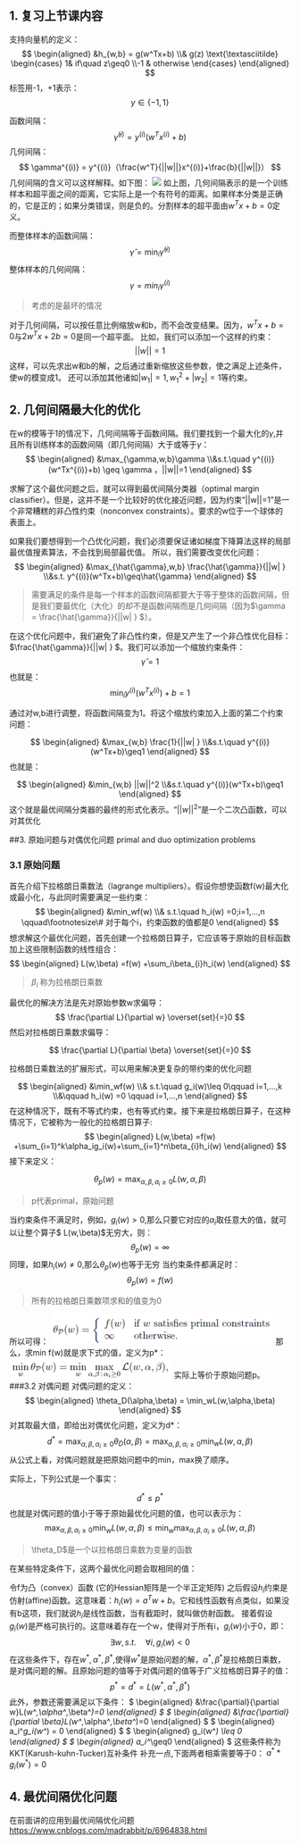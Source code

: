## 1. 复习上节课内容
支持向量机的定义：
$$
\begin{aligned}
  &h_{w,b} = g(w^Tx+b) 
  \\& g(z) \text{\textasciitilde}  \begin{cases}
      1& if\quad z\geq0
      \\-1 & otherwise 
  \end{cases}
\end{aligned}
$$
标签用-1，+1表示：
$$
y\in\{-1,1\}
$$

函数间隔：
$$
\hat{\gamma}^{(i)} = y^{(i)}(w^Tx^{(i)}+b)
$$
几何间隔：
$$
\gamma^{(i)} = y^{(i)}（\frac{w^T}{||w||}x^{(i)}+\frac{b}{||w||}）
$$
几何间隔的含义可以这样解释。如下图：
![](https://i.loli.net/2019/03/05/5c7dfe46e81e1.png)
如上图，几何间隔表示的是一个训练样本和超平面之间的距离，它实际上是一个有符号的距离。如果样本分类是正确的，它是正的；如果分类错误，则是负的。分割样本的超平面由$w^Tx+b=0$定义。

而整体样本的函数间隔：
$$\hat{\gamma} = \min_i\hat\gamma^{(i)}$$
整体样本的几何间隔：
$$\gamma = min_i\gamma^{(i)}$$
> 考虑的是最坏的情况

对于几何间隔，可以按任意比例缩放w和b，而不会改变结果。因为，$w^Tx+b=0$与$2w^Tx+2b=0$是同一个超平面。
比如，我们可以添加一个这样的约束：
$$||w||=1$$
这样，可以先求出w和b的解，之后通过重新缩放这些参数，使之满足上述条件，使w的模变成1。
还可以添加其他诸如$|w_1|=1,w_1^2+|w_2|=1$等约束。

## 2. 几何间隔最大化的优化
在w的模等于1的情况下，几何间隔等于函数间隔。我们要找到一个最大化的$\gamma$,并且所有训练样本的函数间隔（即几何间隔）大于或等于$\gamma$：
$$
\begin{aligned}
&\max_{\gamma,w,b}\gamma
\\&s.t.\quad y^{(i)}(w^Tx^{(i)}+b) \geq \gamma ，||w||=1
\end{aligned}
$$

求解了这个最优问题之后，就可以得到最优间隔分类器（optimal margin classifier）。但是，这并不是一个比较好的优化接近问题，因为约束“||w||=1”是一个非常糟糕的非凸性约束（nonconvex constraints）。要求的w位于一个球体的表面上。

如果我们要想得到一个凸优化问题，我们必须要保证诸如梯度下降算法这样的局部最优值搜素算法，不会找到局部最优值。
所以，我们需要改变优化问题：
$$
\begin{aligned}
&\max_{\hat{\gamma},w,b} \frac{\hat{\gamma}}{||w|
}   
\\&s.t. y^{(i)}(w^Tx+b)\geq\hat{\gamma}
\end{aligned}
$$
> 需要满足的条件是每一个样本的函数间隔都要大于等于整体的函数间隔，但是我们要最优化（大化）的却不是函数间隔而是几何间隔（因为$\gamma = \frac{\hat{\gamma}}{||w|
} $）。

在这个优化问题中，我们避免了非凸性约束，但是又产生了一个非凸性优化目标：$\frac{\hat{\gamma}}{||w|
} $。我们可以添加一个缩放约束条件：
$$\hat{\gamma}=1$$
也就是：
$$\min_{i}y^{(i)}(w^Tx^{(i)})+b=1$$

通过对w,b进行调整，将函数间隔变为1。将这个缩放约束加入上面的第二个约束问题：

$$
\begin{aligned}
&\max_{w,b} \frac{1}{||w|
}   
\\&s.t.\quad  y^{(i)}(w^Tx+b)\geq1
\end{aligned}
$$
也就是：

$$
\begin{aligned}
&\min_{w,b} ||w||^2
\\&s.t.\quad y^{(i)}(w^Tx+b)\geq1
\end{aligned}
$$
这个就是最优间隔分类器的最终的形式化表示。“$||w||^2$”是一个二次凸函数，可以对其优化 

##3. 原始问题与对偶优化问题
primal and duo optimization problems

### 3.1 原始问题
首先介绍下拉格朗日乘数法（lagrange multipliers）。假设你想使函数f(w)最大化或最小化，与此同时需要满足一些约束：
$$
\begin{aligned}
&\min_wf(w)
\\& s.t.\quad h_i(w) =0;i=1,...,n \qquad\footnotesize\# 对于每个i，约束函数的值都是0  
\end{aligned}
$$
想求解这个最优化问题，首先创建一个拉格朗日算子，它应该等于原始的目标函数加上这些限制函数的线性组合：
$$
\begin{aligned}
 L(w,\beta) =f(w) +\sum_i\beta_{i}h_i(w) 
\end{aligned}
$$
> $\beta_i$ 称为拉格朗日乘数

最优化的解决方法是先对原始参数w求偏导：
$$
\frac{\partial L}{\partial w} \overset{set}{=}0
$$
然后对拉格朗日乘数求偏导：

$$
\frac{\partial L}{\partial \beta} \overset{set}{=}0
$$

拉格朗日乘数法的扩展形式，可以用来解决更复杂的带约束的优化问题

 $$
\begin{aligned}
&\min_wf(w)
\\& s.t.\quad g_i(w)\leq 0\qquad i=1,...,k
\\&\qquad h_i(w) =0  \qquad i=1,...,n  
\end{aligned}
$$
在这种情况下，既有不等式约束，也有等式约束。接下来是拉格朗日算子，在这种情况下，它被称为一般化的拉格朗日算子:
$$
\begin{aligned}
 L(w,\beta) =f(w) +\sum_{i=1}^k\alpha_ig_i(w)+\sum_{i=1}^n\beta_{i}h_i(w) 
\end{aligned}
$$
接下来定义：

$$
\theta_p(w) = \max_{\alpha,\beta,a_i\geq0} L(w,\alpha,\beta)
$$
> p代表primal，原始问题

当约束条件不满足时，例如，$g_i(w)>0$,那么只要它对应的$\alpha_i$取任意大的值，就可以让整个算子$ L(w,\beta)$无穷大，则：
$$
\theta_p(w) =\infty
$$
同理，如果$h_i(w)\ne0$,那么$\theta_p(w)$也等于无穷
当约束条件都满足时：
$$
\theta_p(w) =f(w)
$$
> 所有的拉格朗日乘数项求和的值变为0

所以可得：
![](https://raw.githubusercontent.com/fray-hao/images/master/20190306134819.png)
那么，求min f(w)就是求下式的值，定义为p*：
![](https://raw.githubusercontent.com/fray-hao/images/master/20190306134928.png)
实际上等价于原始问题p。
###3.2 对偶问题
对偶问题的定义：
$$
\begin{aligned}
 \theta_D(\alpha,\beta) = \min_wL(w,\alpha,\beta) 
\end{aligned}
$$
对其取最大值，即给出对偶优化问题，定义为d*：
$$
d^* = \max_{\alpha,\beta,\alpha_i\ge0} \theta_D(\alpha,\beta) =\max_{\alpha,\beta,\alpha_i\ge0}\min_{w}L(w,\alpha,\beta)
$$
从公式上看，对偶问题就是把原始问题中的min，max换了顺序。

实际上，下列公式是一个事实：

$$d^*\leq p^*$$
也就是对偶问题的值小于等于原始最优化问题的值，也可以表示为：
$$
\max_{\alpha,\beta,\alpha_i\ge0}\min_{w}L(w,\alpha,\beta) \leq \min_{w}\max_{\alpha,\beta,\alpha_i\ge0}L(w,\alpha,\beta)  
$$


>\theta_D$是一个以拉格朗日乘数为变量的函数

在某些特定条件下，这两个最优化问题会取相同的值：

令f为凸（convex）函数 (它的Hessian矩阵是一个半正定矩阵)
之后假设$h_i$约束是仿射(affine)函数。这意味着：$h_i(w) = a^Tw+b$。它和线性函数有点类似，如果没有b这项，我们就说$h_i$是线性函数，当有截距时，就叫做仿射函数。
接着假设$g_i(w)$是严格可执行的。这意味着存在一个w，使得对于所有i，$g_i(w)$小于0，即：$$
\exists w,s.t.\quad \forall i , g_i(w)<0
$$
在这些条件下，存在$w^*,\alpha^*,\beta^*$,使得$w^*$是原始问题的解，$\alpha^*,\beta^*$是拉格朗日乘数，是对偶问题的解。且原始问题的值等于对偶问题的值等于广义拉格朗日算子的值：
$$
p^*=d^*=L(w^*,\alpha^*,\beta^*)
$$
此外，参数还需要满足以下条件：
$
\begin{aligned}
 &\frac{\partial}{\partial w}L(w^*,\alpha^*,\beta^*)=0
\end{aligned}
$
$
\begin{aligned}
 &\frac{\partial}{\partial \beta}L(w^*,\alpha^*,\beta^*)=0
\end{aligned}
$
$
\begin{aligned}
 a_i^*g_i(w^*) = 0
\end{aligned}
$
$
\begin{aligned}
 g_i(w^*) \leq 0
\end{aligned}
$
$
\begin{aligned}
 a_i^*\geq0
\end{aligned}
$
这些条件称为KKT(Karush-kuhn-Tucker)互补条件
补充一点,下面两者相乘需要等于0：
$a^**g_i(w^*) = 0$
## 4. 最优间隔优化问题
在前面讲的应用到最优间隔优化问题
https://www.cnblogs.com/madrabbit/p/6964838.html